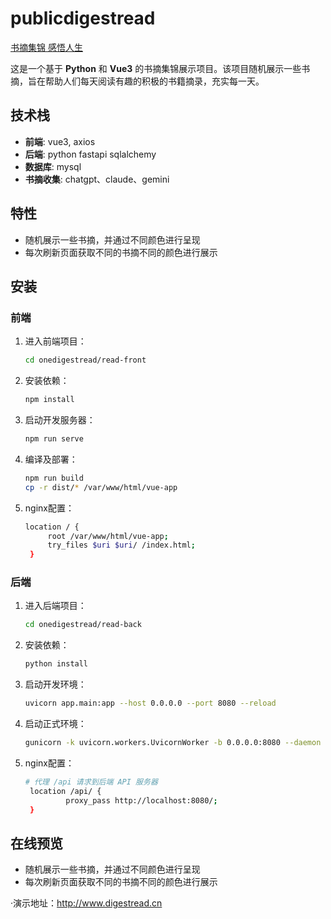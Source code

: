 # publicdigestread
<a href="http://www.digestread.cn" target="_blank">书摘集锦 感悟人生</a>

这是一个基于 **Python** 和 **Vue3** 的书摘集锦展示项目。该项目随机展示一些书摘，旨在帮助人们每天阅读有趣的积极的书籍摘录，充实每一天。

## 技术栈

- **前端**: vue3, axios
- **后端**: python fastapi sqlalchemy
- **数据库**: mysql
- **书摘收集**: chatgpt、claude、gemini

## 特性

- 随机展示一些书摘，并通过不同颜色进行呈现
- 每次刷新页面获取不同的书摘不同的颜色进行展示

## 安装

### 前端

1. 进入前端项目：
   ```bash
   cd onedigestread/read-front
2. 安装依赖：
   ```bash
   npm install
3. 启动开发服务器：
   ```bash
   npm run serve
4. 编译及部署：
   ```bash
   npm run build
   cp -r dist/* /var/www/html/vue-app
5. nginx配置：
   ```bash
   location / {
        root /var/www/html/vue-app;
        try_files $uri $uri/ /index.html;
    }
### 后端

1. 进入后端项目：
   ```bash
   cd onedigestread/read-back
2. 安装依赖：
   ```bash
   python install
3. 启动开发环境：
   ```bash
   uvicorn app.main:app --host 0.0.0.0 --port 8080 --reload
4. 启动正式环境：
   ```bash
   gunicorn -k uvicorn.workers.UvicornWorker -b 0.0.0.0:8080 --daemon app.main:app
5. nginx配置：
   ```bash
   # 代理 /api 请求到后端 API 服务器
    location /api/ {
            proxy_pass http://localhost:8080/;
    }

## 在线预览

- 随机展示一些书摘，并通过不同颜色进行呈现
- 每次刷新页面获取不同的书摘不同的颜色进行展示

·演示地址：<a href="http://www.digestread.cn" target="_blank">http://www.digestread.cn</a>